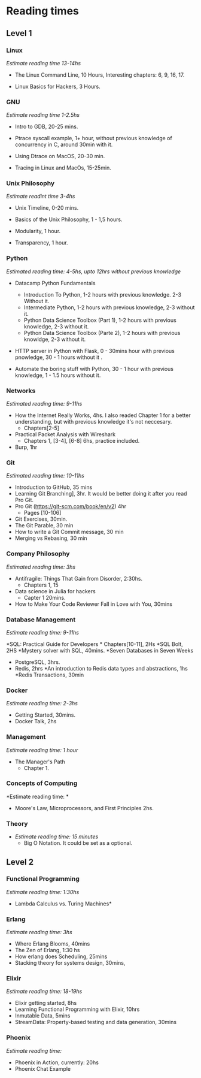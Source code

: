 # Reading times

## Level 1

### Linux
*Estimate reading time 13-14hs* 

- The Linux Command Line,  10 Hours, Interesting chapters: 6, 9, 16, 17.

- Linux Basics for Hackers, 3 Hours.

### GNU
*Estimate reading time 1-2.5hs*

- Intro to GDB, 20-25 mins.

- Ptrace syscall example, 1+ hour, without previous knowledge of concurrency in C, around 30min with it.

- Using Dtrace on MacOS, 20-30 min.

- Tracing in Linux and MacOs, 15-25min.


### Unix Philosophy
*Estimate readint time 3-4hs*

- Unix Timeline, 0-20 mins.

- Basics of the Unix Philosophy, 1 - 1,5 hours.

- Modularity, 1 hour. 

- Transparency, 1 hour.


### Python
*Estimated reading time: 4-5hs, upto 12hrs without previous knowledge*

- Datacamp Python Fundamentals
    - Introduction To Python, 1-2 hours with previous knowledge. 2-3 Without it.
    - Intermediate Python, 1-2 hours with previous knowledge, 2-3 without it.
    - Python Data Science Toolbox (Part 1), 1-2 hours with previous knowledge, 2-3 without it.
    - Python Data Science Toolbox (Parte 2), 1-2 hours with previous knowldge, 2-3 without it.

- HTTP server in Python with Flask, 0 - 30mins hour with previous pnowledge, 30 - 1 hours without it .

- Automate the boring stuff with Python, 30 - 1 hour with previous knowledge, 1 - 1.5 hours without it.

### Networks
*Estimated reading time: 9-11hs*
- How the Internet Really Works, 4hs. I also readed Chapter 1 for a better understanding, but with previous knowledge it's not neccesary.
  - Chapters[2-5] 
- Practical Packet Analysis with Wireshark
  - Chapters 1, [3-4], [6-8] 6hs, practice included.
- Burp, 1hr

### Git
*Estimated reading time: 10-11hs*
- Introduction to GitHub, 35 mins
- Learning Git Branching], 3hr. It would be better doing it after you read Pro Git. 
- Pro Git (https://git-scm.com/book/en/v2) 4hr
    - Pages [10-106]
- Git Exercises, 30min.
- The Git Parable, 30 min
- How to write a Git Commit message, 30 min
- Merging vs Rebasing, 30 min


### Company Philosophy
*Estimated reading time: 3hs* 
- Antifragile: Things That Gain from Disorder, 2:30hs.
  - Chapters 1, 15
- Data science in Julia for hackers
  - Capter 1 20mins.
- How to Make Your Code Reviewer Fall in Love with You, 30mins

### Database Management
*Estimate reading time: 9-11hs*

*SQL: Practical Guide for Developers
	* Chapters[10-11], 2Hs
*SQL Bolt, 2HS
*Mystery solver with SQL, 40mins.
*Seven Databases in Seven Weeks
  * PostgreSQL, 3hrs.
  * Redis, 2hrs
*An introduction to Redis data types and abstractions, 1hs
*Redis Transactions, 30min

### Docker
*Estimate reading time: 2-3hs*
* Getting Started, 30mins.
* Docker Talk, 2hs

### Management
*Estimate reading time: 1 hour*
* The Manager's Path
  * Chapter 1.

### Concepts of Computing
*Estimate reading time: *
  * Moore's Law, Microprocessors, and First Principles 2hs.

### Theory
* *Estimate reading time: 15 minutes*
  * Big O Notation. It could be set as a optional.


## Level 2

### Functional Programming
*Estimate reading time: 1:30hs*
* Lambda Calculus vs. Turing Machines*
  
### Erlang
*Estimate reading time: 3hs*
* Where Erlang Blooms, 40mins
* The Zen of Erlang, 1:30 hs
* How erlang does Scheduling, 25mins
* Stacking theory for systems design, 30mins,

### Elixir
*Estimate reading time: 18-19hs*
* Elixir getting started, 8hs
* Learning Functional Programming with Elixir, 10hrs
* Inmutable Data, 5mins
* StreamData: Property-based testing and data generation, 30mins


### Phoenix 
*Estimate reading time:*
* Phoenix in Action, currently: 20hs
* Phoenix Chat Example
